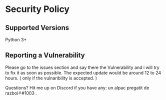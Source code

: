 # Security Policy

## Supported Versions

Python 3+ 

## Reporting a Vulnerability

Please go to the issues section and say there the Vulnerability and i will try to fix it as soon as possible. The expected update would be around 12 to 24 hours. ( only if the vulnaribility is accepted. )


Questions? Hit me up on Discord if you have any: un alpac pregatit de razboi⛧#1003 .
